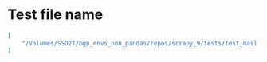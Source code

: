 # Test file name

```json
[
    "/Volumes/SSD2T/bgp_envs_non_pandas/repos/scrapy_9/tests/test_mail.py"
]
```
